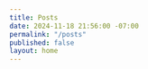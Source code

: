 ```yaml
---
title: Posts
date: 2024-11-18 21:56:00 -07:00
permalink: "/posts"
published: false
layout: home
---
```


